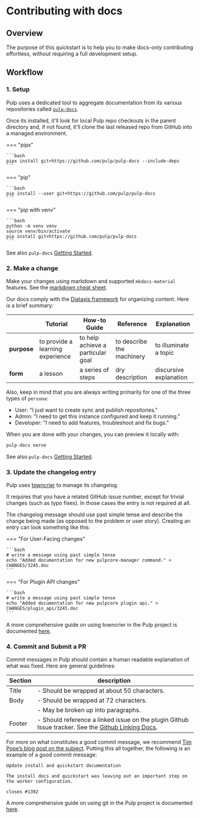# Contributing with docs

## Overview

The purpose of this quickstart is to help you to make docs-only contributing effortless, without requiring a full development setup.

## Workflow

### 1. Setup

Pulp uses a dedicated tool to aggregate documentation from its various repositories called [`pulp-docs`](site:pulp-docs/docs/dev/).

Once its installed, it'll look for local Pulp repo checkouts in the parent directory and, if not found,
it'll clone the last released repo from GitHub into a managed environment.

=== "pipx"

    ```bash
    pipx install git+https://github.com/pulp/pulp-docs --include-deps
    ```

=== "pip"

    ```bash
    pip install --user git+https://github.com/pulp/pulp-docs
    ```

=== "pip with venv"

    ```bash
    python -m venv venv
    source venv/bin/activate
    pip install git+https://github.com/pulp/pulp-docs
    ```

See also `pulp-docs` [Getting Started](site:pulp-docs/docs/dev/tutorials/getting-started/).

### 2. Make a change

Make your changes using markdown and supported `mkdocs-material` features.
See the [markdown cheat sheet].

Our docs comply with the [Diataxis framework] for organizing content.
Here is a brief summary:

|             | Tutorial                         | How-to Guide                      | Reference                 | Explanation            |
| ----------- | -------------------------------- | --------------------------------- | ------------------------- | ---------------------- |
| **purpose** | to provide a learning experience | to help achieve a particular goal | to describe the machinery | to illuminate a topic  |
| **form**    | a lesson                         | a series of steps                 | dry description           | discursive explanation |

Also, keep in mind that you are always writing primarily for one of the three types of `persona`:

- User: "I just want to create sync and publish repositories."
- Admin: "I need to get this instance configured and keep it running."
- Developer: "I need to add features, troubleshoot and fix bugs."

When you are done with your changes, you can preview it locally with:

```bash
pulp-docs serve
```

See also `pulp-docs` [Getting Started](site:pulp-docs/docs/dev/tutorials/getting-started/).

### 3. Update the changelog entry

Pulp uses [towncrier] to manage its changelog.

It requires that you have a related GitHub issue number, except for trivial changes (such as typo fixes).
In those cases the entry is not required at all.

The changelog message should use past simple tense and describe the change being made (as opposed to the problem or user story).
Creating an entry can look something like this:

=== "For User-Facing changes"

    ```bash
    # write a message using past simple tense
    echo "Added documentation for new pulpcore-manager command." > CHANGES/3245.doc
    ```

=== "For Plugin API changes"

    ```bash
    # write a message using past simple tense
    echo "Added documentation for new pulpcore plugin api." > CHANGES/plugin_api/3245.doc
    ```

A more comprehensive guide on using towncrier in the Pulp project is documented [here](site:/pulpcore/docs/dev/guides/git/#changelog-update).

### 4. Commit and Submit a PR

Commit messages in Pulp should contain a human readable explanation of what was fixed.
Here are general guidelines:

| Section | description                                                                                          |
| ------- | ---------------------------------------------------------------------------------------------------- |
| Title   | - Should be wrapped at about 50 characters.                                                          |
| Body    | - Should be wrapped at 72 characters.                                                                |
|         | - May be broken up into paragraphs.                                                                  |
| Footer  | - Should reference a linked issue on the plugin Github Issue tracker. See the [Github Linking Docs]. |

For more on what constitutes a good commit message, we recommend [Tim Pope’s blog post on the subject].
Putting this all together, the following is an example of a good commit message:

```
Update install and quickstart documentation

The install docs and quickstart was leaving out an important step on
the worker configuration.

closes #1392
```

A more comprehensive guide on using git in the Pulp project is documented [here](site:pulpcore/docs/dev/guides/git/).

[diataxis framework]: https://diataxis.fr/map/
[github linking docs]: https://docs.github.com/en/issues/tracking-your-work-with-issues/linking-a-pull-request-to-an-issue#linking-a-pull-request-to-an-issue-using-a-keyword
[markdown cheat sheet]: site:/pulp-docs/docs/dev/reference/markdown-cheatsheet
[tim pope’s blog post on the subject]: http://tbaggery.com/2008/04/19/a-note-about-git-commit-messages.html
[towncrier]: https://towncrier.readthedocs.io/en/stable/
